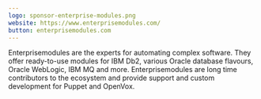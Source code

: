 ```yaml
---
logo: sponsor-enterprise-modules.png
website: https://www.enterprisemodules.com/
button: enterprisemodules.com
---
```

Enterprisemodules are the experts for automating complex software.
They offer ready-to-use modules for IBM Db2, various Oracle database flavours, Oracle WebLogic, IBM MQ and more.
Enterprisemodules are long time contributors to the ecosystem and provide support and custom development for Puppet and OpenVox.
